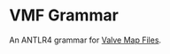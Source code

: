 # VMF Grammar



An ANTLR4 grammar for [Valve Map Files](https://developer.valvesoftware.com/wiki/KeyValues).





